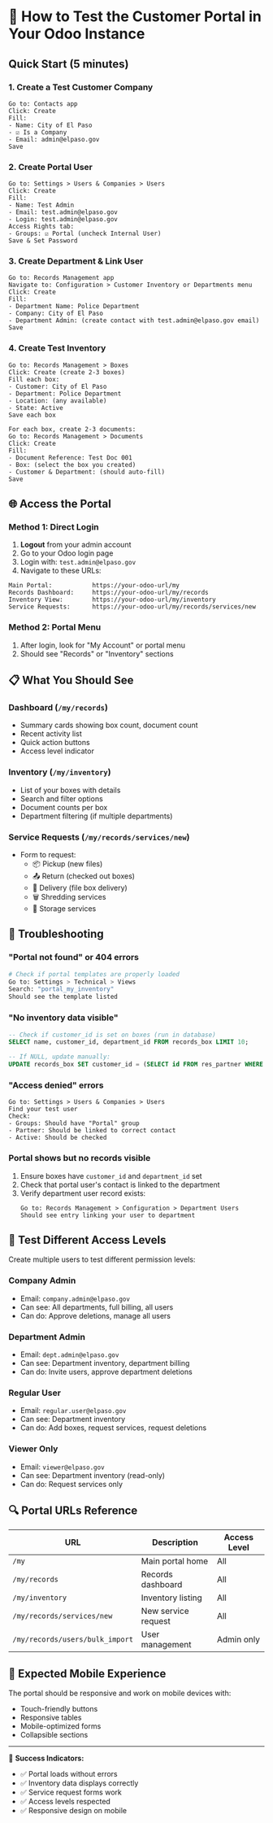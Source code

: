 # 🚀 How to Test the Customer Portal in Your Odoo Instance

## Quick Start (5 minutes)

### 1. Create a Test Customer Company
```
Go to: Contacts app
Click: Create
Fill:
- Name: City of El Paso  
- ☑️ Is a Company
- Email: admin@elpaso.gov
Save
```

### 2. Create Portal User
```
Go to: Settings > Users & Companies > Users
Click: Create  
Fill:
- Name: Test Admin
- Email: test.admin@elpaso.gov
- Login: test.admin@elpaso.gov
Access Rights tab:
- Groups: ☑️ Portal (uncheck Internal User)
Save & Set Password
```

### 3. Create Department & Link User
```
Go to: Records Management app
Navigate to: Configuration > Customer Inventory or Departments menu
Click: Create
Fill:
- Department Name: Police Department
- Company: City of El Paso  
- Department Admin: (create contact with test.admin@elpaso.gov email)
Save
```

### 4. Create Test Inventory
```
Go to: Records Management > Boxes
Click: Create (create 2-3 boxes)
Fill each box:
- Customer: City of El Paso
- Department: Police Department  
- Location: (any available)
- State: Active
Save each box

For each box, create 2-3 documents:
Go to: Records Management > Documents  
Click: Create
Fill:
- Document Reference: Test Doc 001
- Box: (select the box you created)
- Customer & Department: (should auto-fill)
Save
```

## 🌐 Access the Portal

### Method 1: Direct Login
1. **Logout** from your admin account
2. Go to your Odoo login page  
3. Login with: `test.admin@elpaso.gov`
4. Navigate to these URLs:

```
Main Portal:           https://your-odoo-url/my
Records Dashboard:     https://your-odoo-url/my/records  
Inventory View:        https://your-odoo-url/my/inventory
Service Requests:      https://your-odoo-url/my/records/services/new
```

### Method 2: Portal Menu
1. After login, look for "My Account" or portal menu
2. Should see "Records" or "Inventory" sections

## 📋 What You Should See

### Dashboard (`/my/records`)
- Summary cards showing box count, document count
- Recent activity list  
- Quick action buttons
- Access level indicator

### Inventory (`/my/inventory`) 
- List of your boxes with details
- Search and filter options
- Document counts per box
- Department filtering (if multiple departments)

### Service Requests (`/my/records/services/new`)
- Form to request:
  - 📦 Pickup (new files)
  - 📤 Return (checked out boxes)  
  - 🚚 Delivery (file box delivery)
  - 🗑️ Shredding services
  - 📁 Storage services

## 🔧 Troubleshooting

### "Portal not found" or 404 errors
```bash
# Check if portal templates are properly loaded
Go to: Settings > Technical > Views
Search: "portal_my_inventory"
Should see the template listed
```

### "No inventory data visible"
```sql
-- Check if customer_id is set on boxes (run in database)
SELECT name, customer_id, department_id FROM records_box LIMIT 10;

-- If NULL, update manually:
UPDATE records_box SET customer_id = (SELECT id FROM res_partner WHERE name = 'City of El Paso' LIMIT 1);
```

### "Access denied" errors
```
Go to: Settings > Users & Companies > Users
Find your test user
Check:
- Groups: Should have "Portal" group
- Partner: Should be linked to correct contact
- Active: Should be checked
```

### Portal shows but no records visible
1. Ensure boxes have `customer_id` and `department_id` set
2. Check that portal user's contact is linked to the department
3. Verify department user record exists:
   ```
   Go to: Records Management > Configuration > Department Users
   Should see entry linking your user to department
   ```

## 🎯 Test Different Access Levels

Create multiple users to test different permission levels:

### Company Admin
- Email: `company.admin@elpaso.gov`
- Can see: All departments, full billing, all users
- Can do: Approve deletions, manage all users

### Department Admin  
- Email: `dept.admin@elpaso.gov`
- Can see: Department inventory, department billing
- Can do: Invite users, approve department deletions

### Regular User
- Email: `regular.user@elpaso.gov`  
- Can see: Department inventory
- Can do: Add boxes, request services, request deletions

### Viewer Only
- Email: `viewer@elpaso.gov`
- Can see: Department inventory (read-only)
- Can do: Request services only

## 🔍 Portal URLs Reference

| URL | Description | Access Level |
|-----|-------------|--------------|
| `/my` | Main portal home | All |  
| `/my/records` | Records dashboard | All |
| `/my/inventory` | Inventory listing | All |
| `/my/records/services/new` | New service request | All |
| `/my/records/users/bulk_import` | User management | Admin only |

## 📱 Expected Mobile Experience

The portal should be responsive and work on mobile devices with:
- Touch-friendly buttons
- Responsive tables  
- Mobile-optimized forms
- Collapsible sections

---

🎉 **Success Indicators:**
- ✅ Portal loads without errors
- ✅ Inventory data displays correctly  
- ✅ Service request forms work
- ✅ Access levels respected
- ✅ Responsive design on mobile
